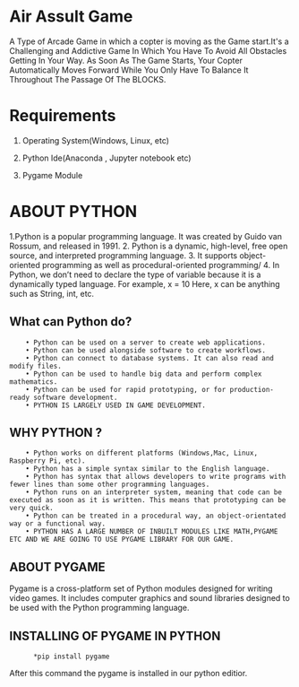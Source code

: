 # Air Assult Game
A Type of Arcade Game in which a copter is moving as the Game start.It's a Challenging and Addictive Game In Which You Have To Avoid All Obstacles Getting In Your Way. As Soon As The Game Starts, Your Copter Automatically Moves Forward While You Only Have To Balance It Throughout The Passage Of The BLOCKS.

# Requirements

1. Operating System(Windows, Linux, etc)

2. Python Ide(Anaconda , Jupyter notebook etc)

3. Pygame Module

# ABOUT PYTHON
1.Python is a popular programming language. It was created by Guido van Rossum, and released in 1991. 
2. Python is a dynamic, high-level, free open source, and interpreted programming language.
3. It supports object-oriented programming as well as procedural-oriented programming/
4. In Python, we don’t need to declare the type of variable because it is a dynamically typed language. For example, x = 10 Here, x can be anything such as String, int, etc.
        
## What can Python do?
        • Python can be used on a server to create web applications.
        • Python can be used alongside software to create workflows.
        • Python can connect to database systems. It can also read and modify files.
        • Python can be used to handle big data and perform complex mathematics.
        • Python can be used for rapid prototyping, or for production-ready software development.
        • PYTHON IS LARGELY USED IN GAME DEVELOPMENT.
## WHY PYTHON ?
        • Python works on different platforms (Windows,Mac, Linux, Raspberry Pi, etc).
        • Python has a simple syntax similar to the English language.
        • Python has syntax that allows developers to write programs with fewer lines than some other programming languages.
        • Python runs on an interpreter system, meaning that code can be executed as soon as it is written. This means that prototyping can be very quick.
        • Python can be treated in a procedural way, an object-orientated way or a functional way.
        • PYTHON HAS A LARGE NUMBER OF INBUILT MODULES LIKE MATH,PYGAME ETC AND WE ARE GOING TO USE PYGAME LIBRARY FOR OUR GAME.

## ABOUT PYGAME
Pygame is a cross-platform set of Python modules designed for writing video games. It includes computer graphics and sound libraries designed to
be used with the Python programming language.

## INSTALLING OF PYGAME IN PYTHON
          *pip install pygame


After this command the pygame is installed in our python editior.


